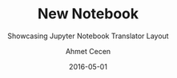 ---
layout:     notebook
title:      New Notebook
date:       2016-05-01
author:     Ahmet Cecen
tags: 		jupyter workflows template
subtitle:   Showcasing Jupyter Notebook Translator Layout

notebookfilename: intro
visualworkflow: true
---